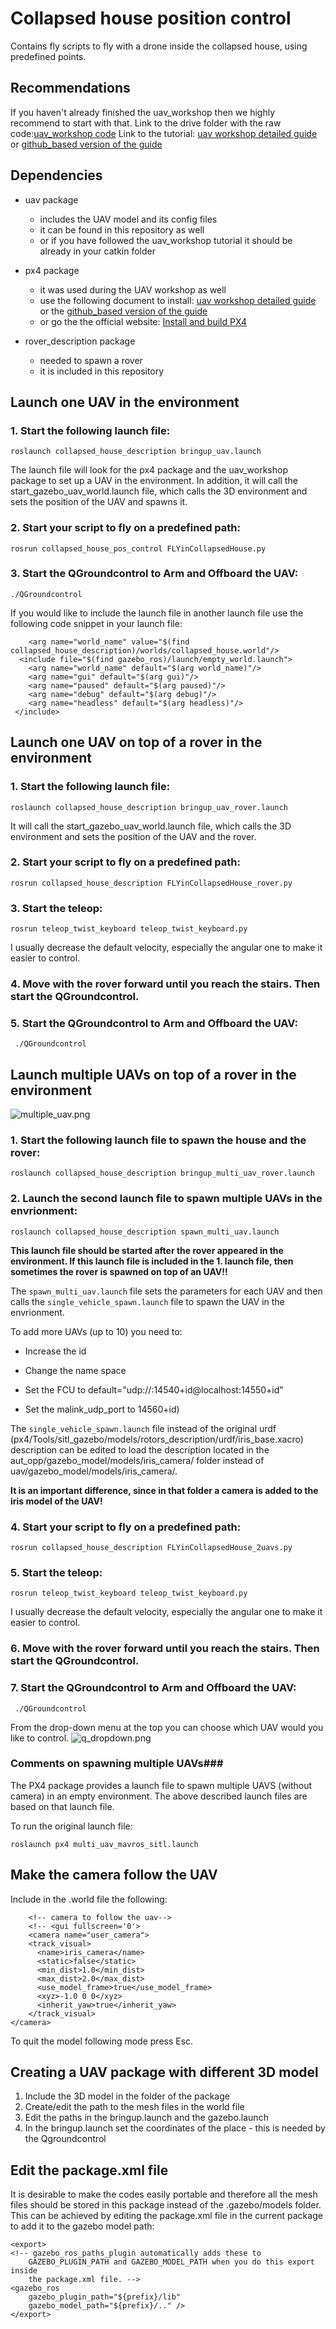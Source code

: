 # Collapsed house position control

Contains fly scripts to fly with a drone inside the collapsed house, using predefined points. 


## Recommendations
If you haven't already finished the uav_workshop then we highly recommend to start with that.
Link to the drive folder with the raw code:[uav_workshop code](https://drive.google.com/drive/u/1/folders/1r3_Vf3Hlmav1xrZ7PRq1n7VgyLbzqOfC) 
Link to the tutorial: [uav workshop detailed guide](https://docs.google.com/document/d/1O4NJ3k8LbmTfkDLj4547qizohJDqM3KzZNpjvS4Yppc/edit) or [github_based version of the guide](https://github.com/dobots/uav_workshop/blob/master/README.md)

## Dependencies

 - uav package
	 - includes the UAV model and its config files
	 - it can be found in this repository as well
	 - or if you have followed the uav_workshop tutorial it should be already in your catkin folder
	 
 - px4 package 
	 - it was used during the UAV workshop as well
	 - use the following document to install: [uav workshop detailed guide ](https://docs.google.com/document/d/1O4NJ3k8LbmTfkDLj4547qizohJDqM3KzZNpjvS4Yppc/edit) or the [github_based version of the guide](https://github.com/dobots/uav_workshop/blob/master/README.md)
	 - or go the the official website: [Install and build PX4](https://dev.px4.io/v1.9.0/en/setup/dev_env_linux_ubuntu.html)
	 
 - rover_description package
	 - needed to spawn a rover
	 - it is included in this repository

## Launch one UAV in the environment


### 1. Start the following launch file: 
```roslaunch collapsed_house_description bringup_uav.launch```
      
The launch file will  look for the px4 package and the uav_workshop package to set up a UAV in the environment.
	In addition, it will call the start_gazebo_uav_world.launch file, which calls the 3D environment and sets the position of the UAV and spawns it. 


### 2. Start your script to fly on a predefined path:

```rosrun collapsed_house_pos_control FLYinCollapsedHouse.py```


### 3. Start the QGroundcontrol to Arm and Offboard the UAV:

```./QGroundcontrol```
    
    
    
  If you would like to include the launch file in another launch file use the following code snippet in your launch file:
  
        <arg name="world_name" value="$(find collapsed_house_description)/worlds/collapsed_house.world"/>
      <include file="$(find gazebo_ros)/launch/empty_world.launch">
        <arg name="world_name" default="$(arg world_name)"/>
        <arg name="gui" default="$(arg gui)"/>
        <arg name="paused" default="$(arg paused)"/>
        <arg name="debug" default="$(arg debug)"/>
        <arg name="headless" default="$(arg headless)"/>
     </include>



## Launch one UAV on top of a rover in the environment


### 1. Start the following launch file:

```roslaunch collapsed_house_description bringup_uav_rover.launch```
      
It will call the start_gazebo_uav_world.launch file, which calls the 3D environment and sets the position of the UAV and the rover. 


### 2. Start your script to fly on a predefined path:

```rosrun collapsed_house_description FLYinCollapsedHouse_rover.py```
	    
	    
	    
### 3. 	Start the teleop:
				
```rosrun teleop_twist_keyboard teleop_twist_keyboard.py```
				
I usually decrease the default velocity, especially the angular one to make it easier to control.


### 4. Move with the rover forward until you reach the stairs. Then start the QGroundcontrol.


### 5. Start the QGroundcontrol to Arm and Offboard the UAV:

 ``` ./QGroundcontrol```
    

   
  
## Launch multiple UAVs on top of a rover in the environment
![multiple_uav.png](https://github.com/dobots/drones/blob/master/images/multiple_uav.png)

### 1. Start the following launch file to spawn the house and the rover:

```roslaunch collapsed_house_description bringup_multi_uav_rover.launch```
      

### 2. Launch the second launch file to spawn multiple UAVs in the envrionment:

```roslaunch collapsed_house_description spawn_multi_uav.launch```

**This launch file should be started after the rover appeared in the environment. If this launch file is included in the 1. launch file, then sometimes the rover is spawned on top of an UAV!!**

The ```spawn_multi_uav.launch``` file sets the parameters for each UAV and then calls the ```single_vehicle_spawn.launch``` file to spawn the UAV in the envrionment.

To add more UAVs (up to 10) you need to:

- Increase the id

- Change the name space

- Set the FCU to default="udp://:14540+id@localhost:14550+id"

- Set the malink_udp_port to 14560+id) 
  
The ```single_vehicle_spawn.launch``` file instead of the original urdf (px4/Tools/sitl_gazebo/models/rotors_description/urdf/iris_base.xacro) description can be edited to load the description located in the aut_opp/gazebo_model/models/iris_camera/ folder instead of uav/gazebo_model/models/iris_camera/.

**It is an important difference, since in that folder a camera is added to the iris model of the UAV!**


### 4. Start your script to fly on a predefined path:

```rosrun collapsed_house_description FLYinCollapsedHouse_2uavs.py```
	    

	    
### 5. 	Start the teleop:
				
```rosrun teleop_twist_keyboard teleop_twist_keyboard.py```
				
I usually decrease the default velocity, especially the angular one to make it easier to control.


### 6. Move with the rover forward until you reach the stairs. Then start the QGroundcontrol.


### 7. Start the QGroundcontrol to Arm and Offboard the UAV:

 ``` ./QGroundcontrol```
 
 From the drop-down menu at the top you can choose which UAV would you like to control.
![q_dropdown.png](https://github.com/dobots/drones/blob/master/images/q_dropdown.png)

### Comments on spawning multiple UAVs###


The PX4 package provides a launch file to spawn multiple UAVS (without camera) in an empty environment. The above described launch files are based on that launch file.

To run the original launch file:

```roslaunch px4 multi_uav_mavros_sitl.launch ```


  
## Make the camera follow the UAV

Include in the .world file the following:

        <!-- camera to follow the uav-->
        <!-- <gui fullscreen='0'>
        <camera name="user_camera">
        <track_visual>
          <name>iris_camera</name>
          <static>false</static>
          <min_dist>1.0</min_dist>
          <max_dist>2.0</max_dist>
          <use_model_frame>true</use_model_frame>
          <xyz>-1.0 0 0</xyz>
          <inherit_yaw>true</inherit_yaw>
        </track_visual>
    </camera>
</gui>

To quit the model following mode press Esc.





## Creating a UAV package with different 3D model

1. Include the 3D model in the folder of the package
2. Create/edit the path to the mesh files in the world file
3. Edit the paths in the bringup.launch and the gazebo.launch
4. In the bringup.launch set the coordinates of the place - this is needed by the Qgroundcontrol


## Edit the package.xml file

It is desirable to make the codes easily portable and therefore all the mesh files should be stored in this package instead of the .gazebo/models folder. This can be achieved by editing the package.xml file in the current package to add it to the gazebo model path:

    <export>
    <!-- gazebo_ros_paths_plugin automatically adds these to
        GAZEBO_PLUGIN_PATH and GAZEBO_MODEL_PATH when you do this export inside
        the package.xml file. -->
    <gazebo_ros 
        gazebo_plugin_path="${prefix}/lib"
        gazebo_model_path="${prefix}/.." /> 
    </export>




